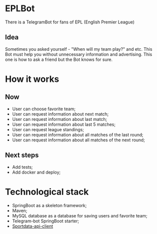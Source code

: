 # EPLBot
There is a TelegramBot for fans of EPL (English Premier League)

## Idea
Sometimes you asked yourself - "When will my team play?" and etc. This Bot must help you without unnecessary information and advertising. This one is how to ask a friend but the Bot knows for sure.

# How it works
## Now
- User can choose favorite team;
- User can request information about next match;
- User can request information about last match;
- User can request information about last 5 matches;
- User can request league standings;
- User can request information about all matches of the last round;
- User can request information about all matches of the next round;

## Next steps
- Add tests;
- Add docker and deploy;

# Technological stack
- SpringBoot as a skeleton framework;
- Maven;
- MySQL database as a database for saving users and favorite team;
- Telegram-bot SpringBoot starter;
- [Sportdata-api-client](https://github.com/technicalguru/sportdata-api-client)




